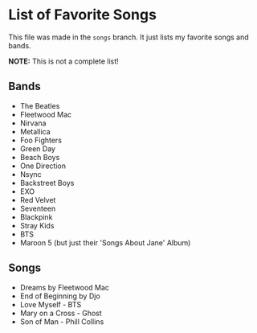 # List of Favorite Songs

This file was made in the `songs` branch. It just lists my favorite songs and bands.

**NOTE:** This is not a complete list!

## Bands

- The Beatles
- Fleetwood Mac
- Nirvana
- Metallica
- Foo Fighters
- Green Day
- Beach Boys
- One Direction
- Nsync
- Backstreet Boys
- EXO
- Red Velvet
- Seventeen
- Blackpink
- Stray Kids
- BTS
- Maroon 5 (but just their 'Songs About Jane' Album)

## Songs

- Dreams by Fleetwood Mac
- End of Beginning by Djo
- Love Myself - BTS
- Mary on a Cross - Ghost
- Son of Man - Phill Collins
